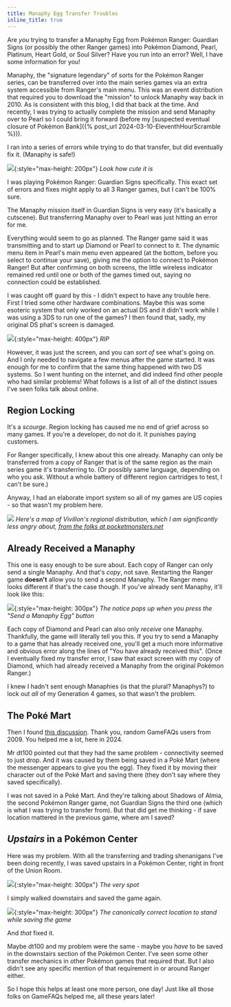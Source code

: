 ```yaml
---
title: Manaphy Egg Transfer Troubles
inline_title: true
---
```


Are *you* trying to transfer a Manaphy Egg from Pokémon Ranger: Guardian Signs (or possibly the other Ranger games) into Pokémon Diamond, Pearl, Platinum, Heart Gold, or Soul Silver? Have you run into an error? Well, I have some information for you!

Manaphy, the "signature legendary" of sorts for the Pokémon Ranger series, can be transferred over into the main series games via an extra system accessible from Ranger's main menu. This was an event distribution that required you to download the "mission" to unlock Manaphy way back in 2010. As is consistent with this blog, I did that back at the time. And recently, I was trying to actually complete the mission and send Manaphy over to Pearl so I could bring it forward (before my [suspected eventual closure of Pokémon Bank]({% post_url 2024-03-10-EleventhHourScramble %})).

I ran into a series of errors while trying to do that transfer, but did eventually fix it. (Manaphy is safe!)

![](/assets/img/Manaphy.png){:style="max-height: 200px"}
*Look how cute it is*

I was playing Pokémon Ranger: Guardian Signs specifically. This exact set of errors and fixes might apply to all 3 Ranger games, but I can't be 100% sure.

The Manaphy mission itself in Guardian Signs is very easy (it's basically a cutscene). But transferring Manaphy over to Pearl was just hitting an error for me.

Everything would seem to go as planned. The Ranger game said it was transmitting and to start up Diamond or Pearl to connect to it. The dynamic menu item in Pearl's main menu even appeared (at the bottom, before you select to continue your save), giving me the option to connect to Pokémon Ranger! But after confirming on both screens, the little wireless indicator remained red until one or both of the games timed out, saying no connection could be established.

I was caught off guard by this - I didn't expect to have any trouble here. First I tried some other hardware combinations. Maybe this was some esoteric system that only worked on an actual DS and it didn't work while I was using a 3DS to run one of the games? I then found that, sadly, my original DS phat's screen is damaged.

![](/assets/img/DamagedOriginalDS.jpg){:style="max-height: 400px"}
*RIP*

However, it was just the screen, and you can *sort of* see what's going on. And I only needed to navigate a few menus after the game started. It was enough for me to confirm that the same thing happened with two DS systems. So I went hunting on the internet, and did indeed find other people who had similar problems! What follows is a list of all of the distinct issues I've seen folks talk about online.

## Region Locking
It's a *scourge*. Region locking has caused me no end of grief across so many games. If you're a developer, do not do it. It punishes paying customers.

For Ranger specifically, I knew about this one already. Manaphy can only be transferred from a copy of Ranger that is of the same region as the main series game it's transferring to. (Or possibly same language, depending on who you ask. Without a whole battery of different region cartridges to test, I can't be sure.)

Anyway, I had an elaborate import system so all of my games are US copies - so that wasn't my problem here.

![](/assets/img/VivillonRegionMap.png)
*Here's a map of Vivillon's regional distribution, which I am significantly less angry about, [from the folks at pocketmonsters.net](https://www.pocketmonsters.net/content/Vivillon_Location_List)*

## Already Received a Manaphy
This one is easy enough to be sure about. Each copy of Ranger can only send a single Manaphy. And that's *copy*, not save. Restarting the Ranger game **doesn't** allow you to send a second Manaphy. The Ranger menu looks different if that's the case though. If you've already sent Manaphy, it'll look like this:

![](/assets/img/RangerManaphyAlreadySent.jpg){:style="max-height: 300px"}
*The notice pops up when you press the "Send a Manaphy Egg" button*

Each copy of Diamond and Pearl can also only *receive* one Manaphy. Thankfully, the game will literally tell you this. If you try to send a Manaphy to a game that has already received one, you'll get a much more informative and obvious error along the lines of "You have already received this". (Once I eventually fixed my transfer error, I saw that exact screen with my copy of Diamond, which had already received a Manaphy from the original Pokémon Ranger.)

I knew I hadn't sent enough Manaphies (is that the plural? Manaphys?) to lock out *all* of my Generation 4 games, so that wasn't the problem.

## The Poké Mart
Then I found [this discussion](https://gamefaqs.gamespot.com/boards/944533-pokemon-ranger-shadows-of-almia/48820203). Thank you, random GameFAQs users from 2009. You helped me a lot, here in 2024.

Mr dt100 pointed out that they had the same problem - connectivity seemed to just drop. And it was caused by them being saved in a Poké Mart (where the messenger appears to give you the egg). They fixed it by moving their character out of the Poké Mart and saving there (they don't say where they saved specifically).

I was not saved in a Poké Mart. And they're talking about Shadows of Almia, the second Pokémon Ranger game, not Guardian Signs the third one (which is what I was trying to transfer from). But that did get me thinking - if save location mattered in the previous game, where am I saved?

## *Upstairs* in a Pokémon Center
Here was my problem. With all the transferring and trading shenanigans I've been doing recently, I was saved upstairs in a Pokémon Center, right in front of the Union Room.

![](/assets/img/ManaphyBreakingSaveLocationPearl.jpg){:style="max-height: 300px"}
*The very spot*

I simply walked downstairs and saved the game again.

![](/assets/img/CanonicalSaveLocationPearl.jpg){:style="max-height: 300px"}
*The canonically correct location to stand while saving the game*

And *that* fixed it.

Maybe dt100 and my problem were the same - maybe you *have* to be saved in the downstairs section of the Pokémon Center. I've seen some other transfer mechanics in other Pokémon games that required that. But I also didn't see any specific mention of that requirement in or around Ranger either.

So I hope this helps at least one more person, one day! Just like all those folks on GameFAQs helped me, all these years later!